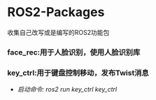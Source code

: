 # ROS2-Packages
收集自己改写或是编写的ROS2功能包

### face_rec:用于人脸识别，使用人脸识别库

### key_ctrl:用于键盘控制移动，发布Twist消息  
* *启动命令:	ros2 run key_ctrl key_ctrl*  
